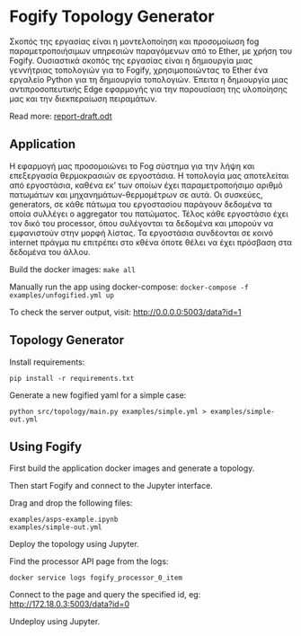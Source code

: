 # Fogify Topology Generator

Σκοπός της εργασίας είναι η μοντελοποίηση και προσομοίωση fog παραμετροποιήσιμων υπηρεσιών παραγόμενων από το Εther, με χρήση του Fogify. Ουσιαστικά σκοπός της εργασίας είναι η δημιουργία μιας γεννήτριας τοπολογιών για το Fogify, χρησιμοποιώντας το Ether ένα εργαλείο Python για τη δημιουργία τοπολογιών. Έπειτα η δημιουργία μιας αντιπροσοπευτικής Edge εφαρμογής για την παρουσίαση της υλοποίησης μας και την διεκπεραίωση πειραμάτων.

Read more: [report-draft.odt](report-draft.odt)

## Application

Η εφαρμογή μας προσομοιώνει το Fog σύστημα για την λήψη και επεξεργασία θερμοκρασιών σε εργοστάσια. Η τοπολογία μας αποτελείται από εργοστάσια, καθένα εκ’ των οποίων έχει παραμετροποήσιμο αριθμό πατωμάτων και μηχανημάτων-θερμομέτρων σε αυτά. Οι συσκεύες, generators, σε κάθε πάτωμα του εργοστασίου παράγουν δεδομένα τα οποία συλλέγει ο aggregator του πατώματος. Τέλος κάθε εργοστάσιο έχει τον δικό του processor, όπου συλέγονται τα δεδομένα και μπορούν να εμφανιστούν στην μορφή λίστας. Τα εργοστάσια συνδέονται σε κοινό internet πράγμα πυ επιτρέπει στο κθένα όποτε θέλει να έχει πρόσβαση στα δεδομένα του άλλου.

Build the docker images:
`make all`

Manually run the app using docker-compose:
`docker-compose -f examples/unfogified.yml up`

To check the server output, visit:
http://0.0.0.0:5003/data?id=1


## Topology Generator

Install requirements:
```
pip install -r requirements.txt
```

Generate a new fogified yaml for a simple case:
```
python src/topology/main.py examples/simple.yml > examples/simple-out.yml
```

## Using Fogify

First build the application docker images and generate a topology.

Then start Fogify and connect to the Jupyter interface.

Drag and drop the following files:
```
examples/asps-example.ipynb
examples/simple-out.yml
```

Deploy the topology using Jupyter.

Find the processor API page from the logs:
```
docker service logs fogify_processor_0_item
```

Connect to the page and query the specified id, eg:
http://172.18.0.3:5003/data?id=0

Undeploy using Jupyter.

